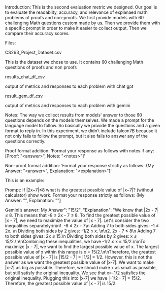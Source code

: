 Introduction:
This is the second evaluation metric we designed. Our goal is to evaluate the readabiity, accuracy, and relevance of explanaed math problems of proofs and non-proofs. We first provide models with 60 challenging Math questions custom made by us. Then we provide them with a specific prompt in order to make it easier to collect output. Then we compare their accuracy scores.

Files:

CS263_Project_Dataset.csv

This is the dataset we chose to use. It contains 60 challenging Math questions of proofs and non proofs

results_chat_df_csv

output of metrics and responses to each problem with chat gpt

result_gem_df_csv

output of metrics and responses to each problem with gemini


Notes:
The way we collect results from models' answer to those 60 questions depends on the models themselves. We made a prompt for the language model to follow. So basically we provide the questions and a given format to reply in. In this experiment, we didn’t include falcon7B because it not only fails to follow the prompt, but it also fails to answer any of the questions correctly.


Proof format addition:
‘Format your response as follows with notes if any: [Proof: "\<answer\>", Notes: "\<notes\>"]’


Non-proof format addition:
‘Format your response strictly as follows: {My Answer: "\<answer\>", Explanation: "\<explanation\>"]’


This is an example:

Prompt:
If |2x−7|≤8 what is the greatest possible value of |x−7|? (without calculator) show work. Format your response strictly as follows: {My Answer: "<answer>", Explanation: "<explanation>"]

Gemini’s answer:
My Answer": "15/2", "Explanation": "We know that |2x - 7| ≤ 8. This means that -8 ≤ 2x - 7 ≤ 8.  To find the greatest possible value of |x - 7|, we need to maximize the value of |x - 7|. Let's consider the two inequalities separately:\n\n1. -8 ≤ 2x - 7\n   Adding 7 to both sides gives: -1 ≤ 2x. \n   Dividing both sides by 2 gives: -1/2 ≤ x. \n\n2. 2x - 7 ≤ 8\n   Adding 7 to both sides gives: 2x ≤ 15.\n   Dividing both sides by 2 gives: x ≤ 15/2.\n\nCombining these inequalities, we have -1/2 ≤ x ≤ 15/2.\n\nTo maximize |x - 7|, we want to find the largest possible value of x. The largest possible value of x within this range is x = 15/2.\n\nTherefore, the greatest possible value of |x - 7| is |15/2 - 7| = |1/2| = 1/2. However, this is not the answer as we want the greatest possible value of |x-7|.  We want to make |x-7| as big as possible.  Therefore, we should make x as small as possible, but still satisfy the original inequality.  We see that x=-1/2 satisfies the original inequality.  Plugging this into |x-7| we have |-1/2 - 7| = 15/2.  Therefore, the greatest possible value of |x - 7| is 15/2.
